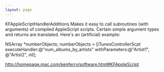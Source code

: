 ```yaml
---
layout: page
---
```


KFAppleScriptHandlerAdditions
Makes it easy to call subroutines (with arguments) of compiled AppleScript scripts. Certain simple argument types and returns are translated. Here's an (artificial) example:
    
NSArray *numberObjects;
numberObjects = [iTunesControllerScpt executeHandler:@"num_albums_by_artists"
                                      withParameters:@"Artist1", @"Artist2", nil];


http://homepage.mac.com/kenferry/software.html#KFAppleScript
